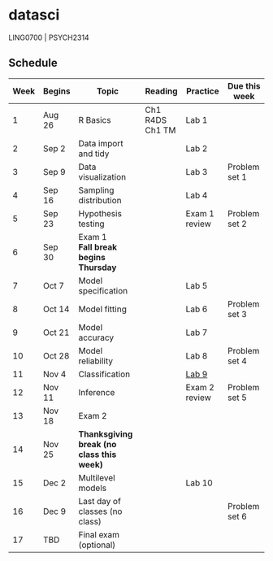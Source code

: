 # datasci
LING0700 | PSYCH2314

## Schedule
| Week | Begins |  Topic | Reading | Practice | Due this week |
| -  | -- |  ------- | --- | --- | ---- |
| 1 | Aug 26 | R Basics | Ch1 R4DS<br>Ch1 TM | Lab 1 | |
| 2 | Sep 2 | Data import and tidy | | Lab 2 |  |
| 3 | Sep 9 | Data visualization | | Lab 3 | Problem set 1 |
| 4 | Sep 16 | Sampling distribution | | Lab 4 |  | 
| 5 | Sep 23 | Hypothesis testing  | |Exam 1 review | Problem set 2 |
| 6 | Sep 30 | Exam 1 <br> **Fall break begins Thursday**| | | |
| 7 | Oct 7 | Model specification | | Lab 5 |  | 
| 8 | Oct 14 | Model fitting | | Lab 6 | Problem set 3 | 
| 9 | Oct 21 | Model accuracy | | Lab 7 |  | 
| 10 | Oct 28 | Model reliability | | Lab 8 | Problem set 4 |
| 11 | Nov 4 | Classification | | [Lab 9](labs/lab8-classification.qmd) |  |
| 12 | Nov 11 | Inference | | Exam 2 review | Problem set 5 | 
| 13 | Nov 18 | Exam 2 | | |     | 
| 14 | Nov 25 |**Thanksgiving break (no class this week)**  | |  |
| 15 | Dec 2 | Multilevel models | | Lab 10 |  |
| 16 | Dec 9 | Last day of classes (no class) | |  | Problem set 6 |
| 17 | TBD | Final exam (optional) | 
